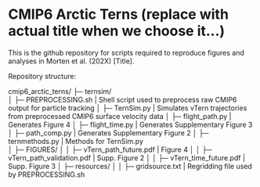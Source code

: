 # CMIP6 Arctic Terns (replace with actual title when we choose it...)
This is the github repository for scripts required to reproduce figures and analyses in Morten et al. (202X) [Title].

Repository structure:

cmip6_arctic_terns/
├─ ternsim/                      
│  ├─ PREPROCESSING.sh              | Shell script used to preprocess raw CMIP6 output for particle tracking
│  ├─ TernSim.py                    | Simulates vTern trajectories from preprocessed CMIP6 surface velocity data
│  ├─ flight_path.py 	              | Generates Figure 4
│  ├─ flight_time.py 	              | Generates Supplementary Figure 3
│  ├─ path_comp.py	                | Generates Supplementary Figure 2
│  ├─ ternmethods.py                | Methods for TernSim.py   
│  ├─ FIGURES/
│  │  ├─ vTern_path_future.pdf      | Figure 4
│  │  ├─ vTern_path_validation.pdf  | Supp. Figure 2
│  │  ├─ vTern_time_future.pdf      | Supp. Figure 3
│  ├─ resources/
│  │  ├─ gridsource.txt             | Regridding file used by PREPROCESSING.sh



